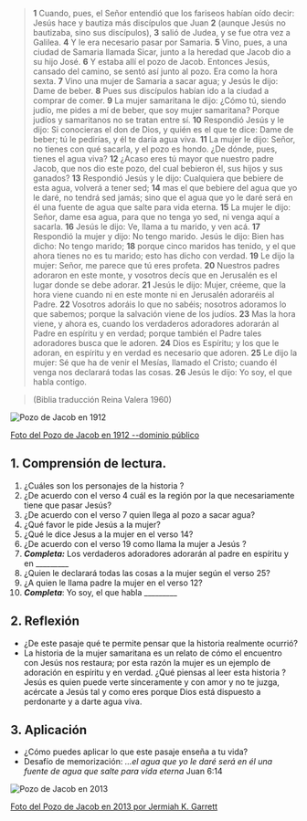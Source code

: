 >  **1** Cuando, pues, el Señor entendió que los fariseos habían oído decir: 
   Jesús hace y bautiza más discípulos que Juan
   **2** (aunque Jesús no bautizaba, sino sus discípulos), 
   **3** salió de Judea, 
   y se fue otra vez a Galilea.
   **4** Y le era necesario pasar por Samaria. 
   **5** Vino, pues, a una ciudad de Samaria llamada Sicar, junto a la 
   heredad que Jacob dio a su hijo José. 
   **6** Y estaba allí el pozo de Jacob. Entonces Jesús, cansado del camino,
   se sentó así junto al pozo. Era como la hora sexta.
   **7** Vino una mujer de Samaria a sacar agua; y Jesús le dijo: Dame de 
   beber.
   **8** Pues sus discípulos habían ido a la ciudad a comprar de comer. 
   **9** La mujer samaritana le dijo: ¿Cómo tú, siendo judío, me pides a mí de 
   beber, que soy mujer samaritana? Porque judíos y samaritanos no se 
   tratan entre sí. 
   **10** Respondió Jesús y le dijo: Si conocieras el don de Dios, y quién 
   es el que te dice: Dame de beber; tú le pedirías, y él te daría agua viva.
   **11** La mujer le dijo: Señor, no tienes con qué sacarla, y el pozo es 
   hondo. ¿De dónde, pues, tienes el agua viva? 
   **12** ¿Acaso eres tú mayor que nuestro padre Jacob, que nos dio este pozo, 
   del cual bebieron él, sus hijos y sus ganados? 
   **13** Respondió Jesús y le dijo: Cualquiera que bebiere de esta agua, 
   volverá a tener sed; 
   **14** mas el que bebiere del agua que yo le daré, no tendrá sed jamás; 
   sino que el agua que yo le daré será en él una fuente de agua que salte 
   para vida eterna. 
   **15** La mujer le dijo: Señor, dame esa agua, para que no tenga yo sed,
   ni venga aquí a sacarla. 
   **16** Jesús le dijo: Ve, llama a tu marido, y ven acá. 
   **17** Respondió la mujer y dijo: No tengo marido. Jesús le dijo: 
   Bien has dicho: No tengo marido; 
   **18** porque cinco maridos has tenido, y el que ahora tienes no es tu 
   marido; esto has dicho con verdad. 
   **19** Le dijo la mujer: Señor, me parece que tú eres profeta. 
   **20** Nuestros padres adoraron en este monte, y vosotros decís que en 
   Jerusalén es el lugar donde se debe adorar. 
   **21** Jesús le dijo: Mujer, créeme, que la hora viene cuando ni en este 
   monte ni en Jerusalén adoraréis al Padre. 
   **22** Vosotros adoráis lo que no sabéis; nosotros adoramos lo que sabemos;
   porque la salvación viene de los judíos. **23** Mas la hora viene, y ahora
   es, cuando los verdaderos adoradores adorarán al Padre en espíritu y en 
   verdad; porque también el Padre tales adoradores busca que le adoren. 
   **24** Dios es Espíritu; y los que le adoran, en espíritu y en verdad es 
   necesario que adoren. 
   **25** Le dijo la mujer: Sé que ha de venir el Mesías, llamado el Cristo; 
   cuando él venga nos declarará todas las cosas. 
   **26** Jesús le dijo: Yo soy, el que habla contigo.   

> (Biblia traducción Reina Valera 1960)

![Pozo de Jacob en 1912](/img/Nablus_jacob_well_1912.jpg "Pozo de Jacob en 1912")

[Foto del Pozo de Jacob en 1912 --dominio público](https://en.wikipedia.org/wiki/Jacob%27s_Well#/media/File:Nablus_jacob_well_1912.jpg)

## 1. Comprensión de lectura.

1. ¿Cuáles son los personajes de la historia ?
2. ¿De acuerdo con el verso 4 cuál es la región por la que 
  necesariamente tiene que pasar Jesús?  
3. ¿De acuerdo con el verso 7 quien llega al pozo a sacar agua?
4. ¿Qué favor le pide Jesús a la mujer?
5. ¿Qué le dice Jesus a la mujer en el verso 14?
6. ¿De acuerdo con el verso 19 como llama la mujer a Jesús ? 
7. **_Completa:_** Los verdaderos adoradores adorarán al padre en espíritu y en _________
8. ¿Quien le declarará todas las cosas a la mujer según el verso 25?
9. ¿A quien le llama padre la mujer en el verso 12?
10. **_Completa_**: Yo soy, el que habla _________

## 2. Reflexión

* ¿De este pasaje qué te permite pensar que la historia realmente ocurrió?
* La historia de la mujer samaritana es un relato de cómo el encuentro con 
  Jesús nos restaura; por esta razón la mujer es un ejemplo de adoración 
  en espíritu y en verdad. ¿Qué piensas al leer esta historia ? Jesús es 
  quien puede verte sinceramente y con amor y no te juzga, acércate a 
  Jesús tal y como eres porque Dios está dispuesto a perdonarte y a darte 
  agua viva.

## 3. Aplicación

* ¿Cómo puedes aplicar lo que este pasaje enseña a tu vida?
* Desafío de memorización: _…el agua que yo le daré será en él una fuente de agua que salte para vida eterna_ Juan 6:14

![Pozo de Jacob en 2013](/img/j2013.jpg "Pozo de Jacob en 2013")

[Foto del Pozo de Jacob en 2013 por Jermiah K. Garrett](https://en.wikipedia.org/wiki/Jacob%27s_Well#/media/File:Jacob's_Well_in_2013.jpg)
